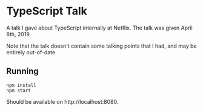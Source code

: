 # TypeScript Talk

A talk I gave about TypeScript internally at Netflix. The talk was given April 8th, 2019.

Note that the talk doesn't contain some talking points that I had, and may be entirely out-of-date.

## Running

```
npm install
npm start
```

Should be available on http://localhost:8080.
